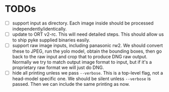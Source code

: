 # TODOs

- [ ] support input as directory. Each image inside should be processed independently/identically.
- [ ] update to ORT v2-rc. This will need detailed steps. This should allow us to ship pyke supplied binaries easily.
- [ ] support raw image inputs, including panasonic rw2. We should convert these to JPEG, run the yolo model, obtain the bounding boxes, then go back to the raw input and crop that to produce DNG raw output. Normally we try to match output image format to input, but if it's a proprietary raw format we will just do DNG.
- [ ] hide all printing unless we pass `--verbose`. This is a top-level flag, not a head-model specific one. We should be silent unless `--verbose` is passed. Then we can include the same printing as now.
